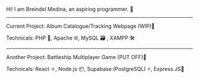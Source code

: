 
Hi! I am Breindel Medina, an aspiring programmer. 👋

------------------------------------------------------------
Current Project: Album Catalogue/Tracking Webpage (WIP)🎵

Technicals: PHP 🐘, Apache 🌐, MySQL 🗃️ , XAMPP 🛠️

------------------------------------------------------------

Another Project: Battleship Multiplayer Game (PUT OFF)🚢

Technicals: React ⚛️, Node.js 📦, Supabase (PostgreSQL) ⚡, Express.JS🚀
<!---
kindadailybren/kindadailybren is a ✨ special ✨ repository because its `README.md` (this file) appears on your GitHub profile.
You can click the Preview link to take a look at your changes.
--->
